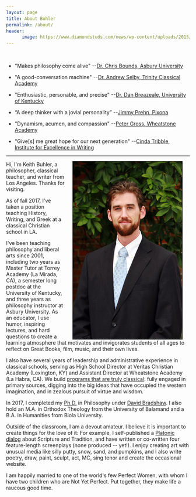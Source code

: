 ```yaml
---
layout: page
title: About Buhler
permalink: /about/
header:
      image: https://www.diamondstuds.com/news/wp-content/uploads/2015/06/UDR_3.0_LosAngeles.jpg
--- 
```


<br> 

* "Makes philosophy come alive"  --[Dr. Chris Bounds, Asbury University](https://www.asbury.edu/academics/departments/christian-studies-philosophy/faculty-staff/chris-bounds)

* "A good-conversation machine" --[Dr. Andrew Selby, Trinity Classical Academy](https://baylor.academia.edu/AndrewSelby)

* "Enthusiastic, personable, and precise" --[Dr. Dan Breazeale, University of Kentucky](https://philosophy.as.uky.edu/users/breazeal)

* “A deep thinker with a jovial personality” --[Jimmy Prehn, Pixona](https://www.linkedin.com/in/jrprehn/)

*  "Dynamism, acumen, and compassion"   --[Peter Gross, Wheatstone Academy](http://www.wheatstoneministries.com/people/)

* "Give[s] me great hope for our next generation" --[Cinda Tribble, Institute for Excellence in Writing](http://iew.com/cinda-tribble)

--------

<img src="/images/keithbuhler-golden.jpg" align="right" hspace="20" border="1px">

Hi, I'm Keith Buhler, a philosopher, classical teacher, and writer from Los Angeles. Thanks for visiting.  

As of fall 2017, I've taken a position teaching History, Writing, and Greek at a classical Christian school in LA. 

I've been teaching philosophy and liberal arts since 2001, including two years as Master Tutor at Torrey Academy (La Mirada, CA), a semester long postdoc at the University of Kentucky, and three years as philosophy instructor at Asbury University. As an educator, I use humor, inspiring lectures, and hard questions to create a learning atmosphere that motivates and invigorates students of all ages to reflect on Great Books, film, music, and their own lives.

I also have several years of leadership and administrative experience in classical schools, serving as High School Director at Veritas Christian Academy (Lexington, KY) and Assistant Director at Wheatstone Academy (La Habra, CA). We build [programs that are truly classical](http://www.keithbuhler.com//classical-education/): fully engaged in primary sources, digging into the big ideas that have occupied the western imagination, and in zealous pursuit of virtue and wisdom. 

In 2017, I completed my [Ph.D.](/phd) in Philosophy under [David Bradshaw](https://uky.academia.edu/DBradshaw). I also hold an M.A. in Orthodox Theology from the University of Balamand and a B.A. in Humanities from Biola University.  

Outside of the classroom, I am a devout amateur. I believe it is important to create things for the love of it: For example, I self-published a [Platonic dialog](http://bitly.com/ScriptureOrTradition) about Scripture and Tradition, and have written or co-written four feature-length screenplays (none produced -- yet!). I enjoy creating art with unusual media like silly putty, snow, sand, and pumpkins, and I also write poetry, draw, paint, sculpt, act, MC, sing tenor and create the occasional website. 

I am happily married to one of the world's few Perfect Women, with whom I have two children who are Not Yet Perfect. Put together, they make life a raucous good time. 

